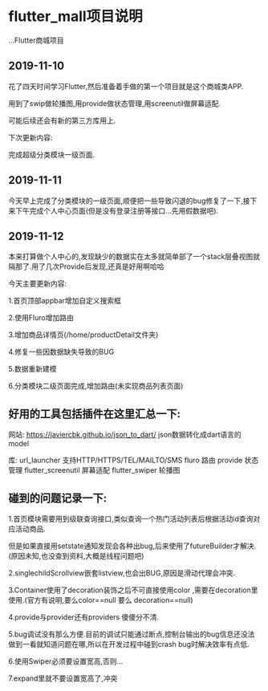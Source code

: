 # flutter_mall项目说明

...Flutter商城项目

## 2019-11-10
花了四天时间学习Flutter,然后准备着手做的第一个项目就是这个商城类APP.

用到了swip做轮播图,用provide做状态管理,用screenutil做屏幕适配.

可能后续还会有新的第三方库用上.

下次更新内容:

完成超级分类模块一级页面.

## 2019-11-11

今天早上完成了分类模块的一级页面,顺便把一些导致闪退的bug修复了一下,接下来下午完成个人中心页面(但是没有登录注册等接口...先用假数据吧).

## 2019-11-12

本来打算做个人中心的,发现缺少的数据实在太多就简单部了一个stack层叠视图就隔那了.用了几次Provide后发现,还真是好用啊哈哈

今天主要更新内容:

1.首页顶部appbar增加自定义搜索框

2.使用Fluro增加路由

3.增加商品详情页(/home/productDetail文件夹)

4.修复一些因数据缺失导致的BUG

5.数据重新建模

6.分类模块二级页面完成,增加路由(未实现商品列表页面)

## 好用的工具包括插件在这里汇总一下:

网站:
https://javiercbk.github.io/json_to_dart/  json数据转化成dart语言的model

库:
url_launcher        支持HTTP/HTTPS/TEL/MAILTO/SMS
fluro               路由
provide             状态管理
flutter_screenutil  屏幕适配
flutter_swiper      轮播图

## 碰到的问题记录一下:

1.首页模块需要用到级联查询接口,类似查询一个热门活动列表后根据活动id查询对应活动商品.

但是如果直接用setstate通知发现会各种出bug,后来使用了futureBuilder才解决.(原因未知,也没查到资料,大概是线程问题吧)

2.singlechildScrollview嵌套listview,也会出BUG,原因是滑动代理会冲突.

3.Container使用了decoration装饰之后不可直接使用color ,需要在decoration里使用.(官方有说明,要么color==null 要么 decoration==null)

4.provide与provider还有providers 傻傻分不清.

5.bug调试没有那么方便.目前的调试只能通过断点,控制台输出的bug信息还没法做到一看就知道问题在哪,所以在开发过程中碰到crash bug时解决效率有点低.

6.使用Swiper必须要设置宽高,否则...

7.expand里就不要设置宽高了,冲突


